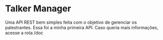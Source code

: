 # Talker Manager

Uma API REST bem simples feita com o objetivo de gerenciar os palestrantes.
Essa foi a minha primeira API.
Caso queria mais informações, acesse a rota /doc
